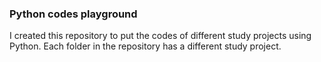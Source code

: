 ### Python codes playground
I created this repository to put the codes of different study projects using Python.
Each folder in the repository has a different study project.
